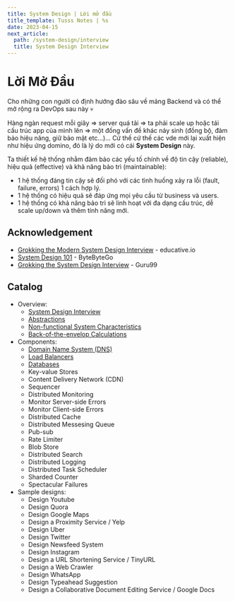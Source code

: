 ```yaml
---
title: System Design | Lời mở đầu
title_template: Tusss Notes | %s
date: 2023-04-15
next_article:
  path: /system-design/interview
  title: System Design Interview
---
```


# Lời Mở Đầu

Cho những con người có định hướng đào sâu về mảng Backend và có thể mở rộng ra DevOps sau này 💀

Hàng ngàn request mỗi giây => server quá tải => ta phải scale up hoặc tái cấu trúc app của mình lên => một đống vấn đề khác nảy sinh (đồng bộ, đảm bảo hiệu năng, giữ bảo mật etc...)... Cứ thế cứ thế các vde mới lại xuất hiện như hiệu ứng domino, đó là lý do mới có cái **System Design** này.

Ta thiết kế hệ thống nhằm đảm bảo các yếu tố chính về độ tin cậy (reliable), hiệu quả (effective) và khả năng bảo trì (maintainable):

- 1 hệ thống đáng tin cậy sẽ đối phó với các tình huống xảy ra lỗi (fault, failure, errors) 1 cách hợp lý.
- 1 hệ thống có hiệu quả sẽ đáp ứng mọi yêu cầu từ business và users.
- 1 hệ thống có khả năng bảo trì sẽ linh hoạt với đa dạng cấu trúc, dễ scale up/down và thêm tính năng mới.

## Acknowledgement

- [Grokking the Modern System Design Interview](https://www.educative.io/courses/grokking-modern-system-design-interview-for-engineers-managers) - educative.io
- [System Design 101](https://github.com/ByteByteGoHq/system-design-101) - ByteByteGo
- [Grokking the System Design Interview](https://www.designgurus.io/course/grokking-the-system-design-interview) - Guru99

## Catalog

- Overview:
  - [System Design Interview](/system-design/interview)
  - [Abstractions](/system-design/abstractions)
  - [Non-functional System Characteristics](/system-design/non-functional-system-characteristics)
  - [Back-of-the-envelop Calculations](/system-design/back-of-the-envelop-calculations)
- Components:
  - [Domain Name System (DNS)](/system-design/dns)
  - [Load Balancers](/system-design/load-balancers)
  - [Databases](/system-design/databases)
  - Key-value Stores
  - Content Delivery Network (CDN)
  - Sequencer
  - Distributed Monitoring
  - Monitor Server-side Errors
  - Monitor Client-side Errors
  - Distributed Cache
  - Distributed Messesing Queue
  - Pub-sub
  - Rate Limiter
  - Blob Store
  - Distributed Search
  - Distributed Logging
  - Distributed Task Scheduler
  - Sharded Counter
  - Spectacular Failures
- Sample designs:
  - Design Youtube
  - Design Quora
  - Design Google Maps
  - Design a Proximity Service / Yelp
  - Design Uber
  - Design Twitter
  - Design Newsfeed System
  - Design Instagram
  - Design a URL Shortening Service / TinyURL
  - Design a Web Crawler
  - Design WhatsApp
  - Design Typeahead Suggestion
  - Design a Collaborative Document Editing Service / Google Docs
